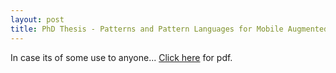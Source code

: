 ```yaml
---
layout: post
title: PhD Thesis - Patterns and Pattern Languages for Mobile Augmented Reality
---
```

In case its of some use to anyone...
[Click here](Patterns_and_Pattern_Languages_for_Mobile_Augmented_Reality.pdf) for pdf.